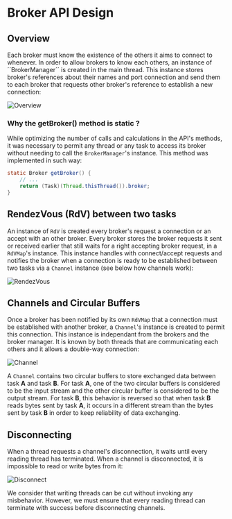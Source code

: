 # Broker API Design

## Overview

Each broker must know the existence of the others it aims to connect to whenever. In order to allow brokers to know each others, an instance of ´´BrokerManager´´ is created in the main thread. This instance stores broker's references about their names and port connection and send them to each broker that requests other broker's reference to establish a new connection:

![Overview](overview.jpg)

### Why the getBroker() method is static ?

While optimizing the number of calls and calculations in the API's methods, it was necessary to permit any thread or any task to access its broker without needing to call the ``BrokerManager``'s instance. This method was implemented in such way:

```java
static Broker getBroker() {
    // ...
    return (Task)(Thread.thisThread()).broker;
}
```

## RendezVous (RdV) between two tasks

An instance of ``RdV`` is created every broker's request a connection or an accept with an other broker. Every broker stores the broker requests it sent or received earlier that still waits for a right accepting broker request, in a ``RdVMap``'s instance. This instance handles with connect/accept requests and notifies the broker when a connection is ready to be established between two tasks via a ``Channel`` instance (see below how channels work):

![RendezVous](rdv.jpg)

## Channels and Circular Buffers

Once a broker has been notified by its own ``RdVMap`` that a connection must be established with another broker, a ``Channel``'s instance is created to permit this connection. This instance is independant from the brokers and the broker manager. It is known by both threads that are communicating each others and it allows a double-way connection:

![Channel](channel.jpg)

A ``Channel`` contains two circular buffers to store exchanged data between task **A** and task **B**. For task **A**, one of the two circular buffers is considered to be the input stream and the other circular buffer is considered to be the output stream. For task **B**, this behavior is reversed so that when task **B** reads bytes sent by task **A**, it occurs in a different stream than the bytes sent by task **B** in order to keep reliability of data exchanging.

## Disconnecting

When a thread requests a channel's disconnection, it waits until every reading thread has terminated. When a channel is disconnected, it is impossible to read or write bytes from it:

![Disconnect](disconnect.jpg)

We consider that writing threads can be cut without invoking any misbehavior. However, we must ensure that every reading thread can terminate with success before disconnecting channels.
